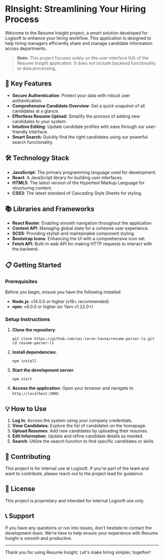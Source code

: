 # RInsight: Streamlining Your Hiring Process

Welcome to the Resume Insight project, a smart solution developed for Logisoft to enhance your hiring workflow. This application is designed to help hiring managers efficiently share and manage candidate information across departments.

> **Note:** This project focuses solely on the user interface (UI) of the Resume Insight application. It does not include backend functionality or data processing.

## 🚀 Key Features

- **Secure Authentication**: Protect your data with robust user authentication.
- **Comprehensive Candidate Overview**: Get a quick snapshot of all candidates at a glance.
- **Effortless Resume Upload**: Simplify the process of adding new candidates to your system.
- **Intuitive Editing**: Update candidate profiles with ease through our user-friendly interface.
- **Smart Search**: Quickly find the right candidates using our powerful search functionality.

## 🛠️ Technology Stack

- **JavaScript**: The primary programming language used for development.
- **React**: A JavaScript library for building user interfaces.
- **HTML5**: The latest version of the Hypertext Markup Language for structuring content.
- **CSS3**: The latest standard of Cascading Style Sheets for styling.

## 📚 Libraries and Frameworks

- **React Router**: Enabling smooth navigation throughout the application.
- **Context API**: Managing global state for a cohesive user experience.
- **SCSS**: Providing stylish and maintainable component styling.
- **Bootstrap Icons**: Enhancing the UI with a comprehensive icon set.
- **Fetch API**: Built-in web API for making HTTP requests to interact with the backend.

## 📋 Getting Started

### Prerequisites

Before you begin, ensure you have the following installed:

- **Node.js**: v14.0.0 or higher (v16+ recommended)
- **npm**: v6.0.0 or higher (or Yarn v1.22.0+)

### Setup Instructions

1. **Clone the repository**:

   ```
   git clone https://github.com/sai-tarun-tavva/resume-parser-ls.git
   cd resume-parser-ls
   ```

2. **Install dependencies**:

   ```
   npm install
   ```

3. **Start the development server**:

   ```
   npm start
   ```

4. **Access the application**: Open your browser and navigate to `http://localhost:3000`.

## 💡 How to Use

1. **Log In**: Access the system using your company credentials.
2. **View Candidates**: Explore the list of candidates on the homepage.
3. **Upload Resumes**: Add new candidates by uploading their resumes.
4. **Edit Information**: Update and refine candidate details as needed.
5. **Search**: Utilize the search function to find specific candidates or skills.

## 🤝 Contributing

This project is for internal use at Logisoft. If you're part of the team and want to contribute, please reach out to the project lead for guidance.

## 📄 License

This project is proprietary and intended for internal Logisoft use only.

## 📞 Support

If you have any questions or run into issues, don't hesitate to contact the development team. We're here to help ensure your experience with Resume Insight is smooth and productive.

---

Thank you for using Resume Insight. Let's make hiring simpler, together!
